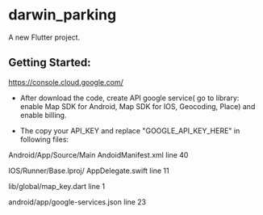 # darwin_parking

A new Flutter project.

## Getting Started:
https://console.cloud.google.com/

- After download the code, create API google service( go to library: enable Map SDK for Android, Map SDK for IOS, Geocoding, Place) and enable billing.

- The copy your API_KEY and replace "GOOGLE_API_KEY_HERE" in following files:

 Android/App/Source/Main AndoidManifest.xml  line 40
 
 IOS/Runner/Base.lproj/ AppDelegate.swift    line 11
 
 lib/global/map_key.dart 		                  line 1
 
 android/app/google-services.json            line 23

